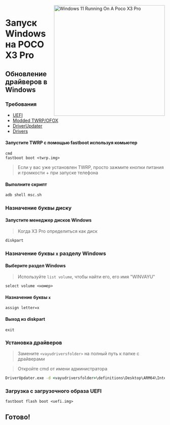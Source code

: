 <img align="right" src="https://github.com/wormstest/src_vayu_windows/blob/main/2Poco X3 Pro Windows.png" width="350" alt="Windows 11 Running On A Poco X3 Pro">


# Запуск Windows на POCO X3 Pro

## Обновление драйверов в Windows

### Требования

- [UEFI](https://github.com/halal-beef/edk2-msm/releases/latest)
- [Modded TWRP/OFOX](../../../../releases/Recoveries)
- [DriverUpdater](https://github.com/WOA-Project/DriverUpdater/releases/latest)
- [Drivers](https://github.com/halal-beef/Vayu-Drivers/releases/latest)

#### Запустите TWRP с помощью fastboot используя комьютер

```
cmd
fastboot boot <twrp.img>
```

> Если у вас уже установлен TWRP, просто зажмите кнопки питания и громкости + при запуске телефона


#### Выполните скрипт

```cmd
adb shell msc.sh
```

### Назначение буквы диску

#### Запустите менеджер дисков Windows

> Когда X3 Pro определиться как диск

```cmd
diskpart
```


### Назначение буквы `x` разделу Windows

#### Выберите раздел Windows
> Используйте `list volume`, чтобы найти его, его имя "WINVAYU"

```diskpart
select volume <номер>
```

#### Назначение буквы `x`
```diskpart
assign letter=x
```

#### Выход из diskpart
```diskpart
exit
```


### Установка драйверов
> Замените `<vayudriversfolder>` на полный путь к папке с драйверами

> Откройте cmd от имени администратора


```cmd
DriverUpdater.exe -d <vayudriversfolder>\definitions\Desktop\ARM64\Internal\vayu.txt -r <vayudriversfolder> -p X:
```


### Загрузка с загрузочного образа UEFI

```
fastboot flash boot <uefi.img>
```

## Готово!